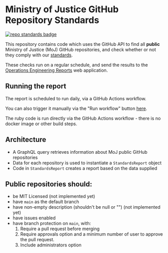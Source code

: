 # Ministry of Justice GitHub Repository Standards

[![repo standards badge](https://img.shields.io/badge/dynamic/json?color=blue&style=for-the-badge&logo=github&label=MoJ%20Compliant&query=%24.data%5B%3F%28%40.name%20%3D%3D%20%22github-repository-standards%22%29%5D.status&url=https%3A%2F%2Foperations-engineering-reports.cloud-platform.service.justice.gov.uk%2Fgithub_repositories)](https://operations-engineering-reports.cloud-platform.service.justice.gov.uk/github_repositories#github-repository-standards "Link to report")

This repository contains code which uses the GitHub API to find all **public**
Ministry of Justice (MoJ) GitHub repositories, and check whether or not they
comply with our [standards].

These checks run on a regular schedule, and send the results to the [Operations
Engineering Reports] web application.

[standards]: https://ministryofjustice.github.io/technical-guidance/#building-software
[operations engineering reports]: https://operations-engineering-reports.cloud-platform.service.justice.gov.uk/

## Running the report

The report is scheduled to run daily, via a GitHub Actions workflow.

You can also trigger it manually via the "Run workflow" button [here](https://github.com/ministryofjustice/github-repository-standards/actions/workflows/post-report-data.yml).

The ruby code is run directly via the GitHub Actions workflow - there is no
docker image or other build steps.

## Architecture

- A GraphQL query retrieves information about MoJ public GitHub repositories
- Data for each repository is used to instantiate a `StandardsReport` object
- Code in `StandardsReport` creates a report based on the data supplied

## Public repositories should:

- be MIT Licensed (not implemented yet)
- have `main` as the default branch
- have non-empty description (shouldn't be null or "") (not implemented yet)
- have issues enabled
- have branch protection on `main`, with:
  1. Require a pull request before merging
  2. Require approvals option and a minimum number of user to approve the pull request.
  3. Include administrators option
